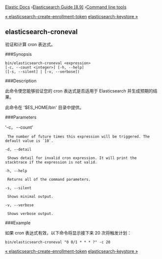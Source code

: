 

[Elastic Docs](/guide/) ›[Elasticsearch Guide [8.9]](index.md) ›[Command
line tools](commands.md)

[« elasticsearch-create-enrollment-token](create-enrollment-token.md)
[elasticsearch-keystore »](elasticsearch-keystore.md)

## elasticsearch-croneval

验证和计算 cron 表达式。

###Synopsis

    
    
    bin/elasticsearch-croneval <expression>
    [-c, --count <integer>] [-h, --help]
    ([-s, --silent] | [-v, --verbose])

###Description

此命令使您能够验证您的 cron 表达式是否适用于 Elasticsearch 并生成预期的结果。

此命令在 '$ES_HOME/bin' 目录中提供。

###Parameters

'-c， --count' <Integer>

     The number of future times this expression will be triggered. The default value is `10`. 
`-d, --detail`

     Shows detail for invalid cron expression. It will print the stacktrace if the expression is not valid. 
`-h, --help`

     Returns all of the command parameters. 
`-s, --silent`

     Shows minimal output. 
`-v, --verbose`

     Shows verbose output. 

###Example

如果 cron 表达式有效，以下命令将显示接下来 20 次将触发计划：

    
    
    bin/elasticsearch-croneval "0 0/1 * * * ?" -c 20

[« elasticsearch-create-enrollment-token](create-enrollment-token.md)
[elasticsearch-keystore »](elasticsearch-keystore.md)
